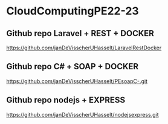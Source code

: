 # CloudComputingPE22-23
## Github repo Laravel + REST + DOCKER
https://github.com/janDeVisscherUHasselt/LaravelRestDocker
## Github repo C# + SOAP + DOCKER
https://github.com/janDeVisscherUHasselt/PEsoapC-.git
## Github repo nodejs + EXPRESS
https://github.com/janDeVisscherUHasselt/nodejsexpress.git
